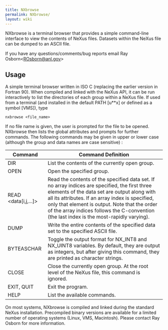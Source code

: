 ```yaml
---
title: NXbrowse
permalink: NXbrowse/
layout: wiki
---
```


NXbrowse is a terminal browser that provides a simple command-line
interface to view the contents of NeXus files. Datasets within the NeXus
file can be dumped to an ASCII file.

If you have any questions/comments/bug reports email Ray
Osborn&lt;ROsborn@anl.gov&gt;

Usage
-----

A simple terminal browser written in ISO C (replacing the earlier
version in Fortran 90). When compiled and linked with the NeXus API, it
can be run interactively to list the directories of each group within a
NeXus file. If used from a terminal (and installed in the default PATH
\[u\*\*x\] or defined as a symbol \[VMS\]), type

    nxbrowse <file_name>

If no file name is given, the user is prompted for the file to be
opened. NXbrowse then lists the global attributes and prompts for
further commands. The following commands may be given in upper or lower
case (although the group and data names are case sensitive) :

| Command                      | Command Definition                                                                                                                                                                                                                                                                                                                              |
|------------------------------|-------------------------------------------------------------------------------------------------------------------------------------------------------------------------------------------------------------------------------------------------------------------------------------------------------------------------------------------------|
| DIR                          | List the contents of the currently open group.                                                                                                                                                                                                                                                                                                  |
| OPEN <group>                 | Open the specified group.                                                                                                                                                                                                                                                                                                                       |
| READ &lt;data\[i,j,...\]&gt; | Read the contents of the specified data set. If no array indices are specified, the first three elements of the data set are output along with all its attributes. If an array index is specified, only that element is output. Note that the order of the array indices follows the C-convention (the last index is the most-rapidly varying). |
| DUMP <data> <file>           | Write the entire contents of the specified data set to the specified ASCII file.                                                                                                                                                                                                                                                                |
| BYTEASCHAR                   | Toggle the output format for NX\_INT8 and NX\_UINT8 variables. By default, they are output as integers, but after giving this command, they are printed as character strings.                                                                                                                                                                   |
| CLOSE                        | Close the currently open group. At the root level of the NeXus file, this command is ignored.                                                                                                                                                                                                                                                   |
| EXIT, QUIT                   | Exit the program.                                                                                                                                                                                                                                                                                                                               |
| HELP                         | List the available commands.                                                                                                                                                                                                                                                                                                                    |

On most systems, NXbrowse is compiled and linked during the standard
NeXus installation. Precompiled binary versions are available for a
limited number of operating systems (Linux, VMS, Macintosh). Please
contact Ray Osborn for more information.

